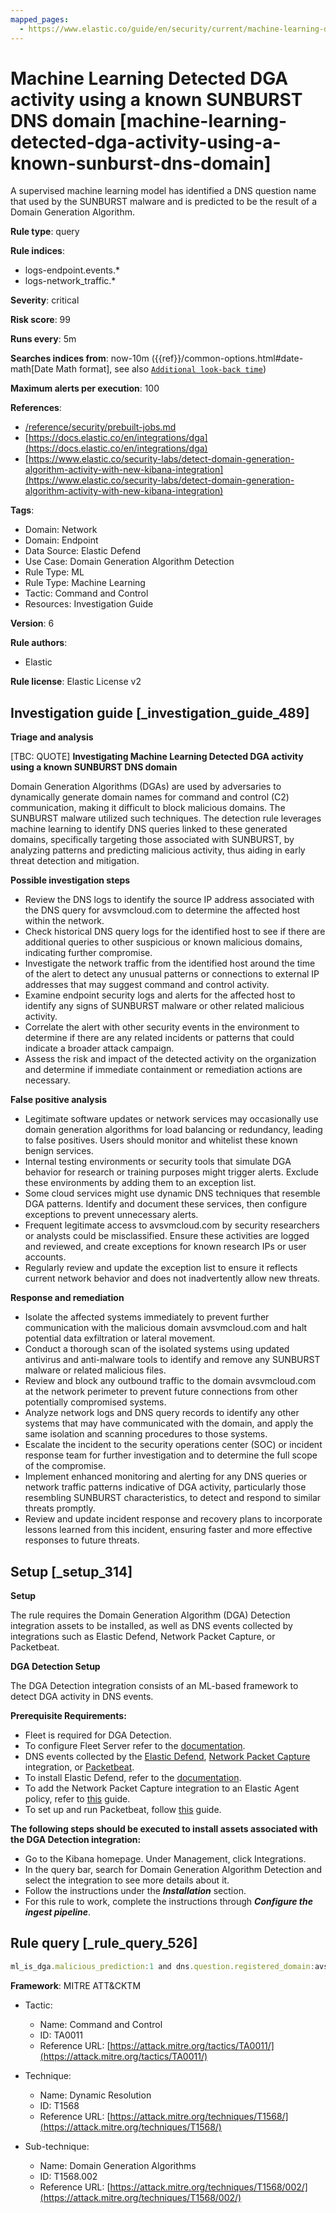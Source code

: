 ```yaml
---
mapped_pages:
  - https://www.elastic.co/guide/en/security/current/machine-learning-detected-dga-activity-using-a-known-sunburst-dns-domain.html
---
```


# Machine Learning Detected DGA activity using a known SUNBURST DNS domain [machine-learning-detected-dga-activity-using-a-known-sunburst-dns-domain]

A supervised machine learning model has identified a DNS question name that used by the SUNBURST malware and is predicted to be the result of a Domain Generation Algorithm.

**Rule type**: query

**Rule indices**:

* logs-endpoint.events.*
* logs-network_traffic.*

**Severity**: critical

**Risk score**: 99

**Runs every**: 5m

**Searches indices from**: now-10m ({{ref}}/common-options.html#date-math[Date Math format], see also [`Additional look-back time`](docs-content://solutions/security/detect-and-alert/create-detection-rule.md#rule-schedule))

**Maximum alerts per execution**: 100

**References**:

* [/reference/security/prebuilt-jobs.md](/reference/prebuilt-jobs.md)
* [https://docs.elastic.co/en/integrations/dga](https://docs.elastic.co/en/integrations/dga)
* [https://www.elastic.co/security-labs/detect-domain-generation-algorithm-activity-with-new-kibana-integration](https://www.elastic.co/security-labs/detect-domain-generation-algorithm-activity-with-new-kibana-integration)

**Tags**:

* Domain: Network
* Domain: Endpoint
* Data Source: Elastic Defend
* Use Case: Domain Generation Algorithm Detection
* Rule Type: ML
* Rule Type: Machine Learning
* Tactic: Command and Control
* Resources: Investigation Guide

**Version**: 6

**Rule authors**:

* Elastic

**Rule license**: Elastic License v2

## Investigation guide [_investigation_guide_489]

**Triage and analysis**

[TBC: QUOTE]
**Investigating Machine Learning Detected DGA activity using a known SUNBURST DNS domain**

Domain Generation Algorithms (DGAs) are used by adversaries to dynamically generate domain names for command and control (C2) communication, making it difficult to block malicious domains. The SUNBURST malware utilized such techniques. The detection rule leverages machine learning to identify DNS queries linked to these generated domains, specifically targeting those associated with SUNBURST, by analyzing patterns and predicting malicious activity, thus aiding in early threat detection and mitigation.

**Possible investigation steps**

* Review the DNS logs to identify the source IP address associated with the DNS query for avsvmcloud.com to determine the affected host within the network.
* Check historical DNS query logs for the identified host to see if there are additional queries to other suspicious or known malicious domains, indicating further compromise.
* Investigate the network traffic from the identified host around the time of the alert to detect any unusual patterns or connections to external IP addresses that may suggest command and control activity.
* Examine endpoint security logs and alerts for the affected host to identify any signs of SUNBURST malware or other related malicious activity.
* Correlate the alert with other security events in the environment to determine if there are any related incidents or patterns that could indicate a broader attack campaign.
* Assess the risk and impact of the detected activity on the organization and determine if immediate containment or remediation actions are necessary.

**False positive analysis**

* Legitimate software updates or network services may occasionally use domain generation algorithms for load balancing or redundancy, leading to false positives. Users should monitor and whitelist these known benign services.
* Internal testing environments or security tools that simulate DGA behavior for research or training purposes might trigger alerts. Exclude these environments by adding them to an exception list.
* Some cloud services might use dynamic DNS techniques that resemble DGA patterns. Identify and document these services, then configure exceptions to prevent unnecessary alerts.
* Frequent legitimate access to avsvmcloud.com by security researchers or analysts could be misclassified. Ensure these activities are logged and reviewed, and create exceptions for known research IPs or user accounts.
* Regularly review and update the exception list to ensure it reflects current network behavior and does not inadvertently allow new threats.

**Response and remediation**

* Isolate the affected systems immediately to prevent further communication with the malicious domain avsvmcloud.com and halt potential data exfiltration or lateral movement.
* Conduct a thorough scan of the isolated systems using updated antivirus and anti-malware tools to identify and remove any SUNBURST malware or related malicious files.
* Review and block any outbound traffic to the domain avsvmcloud.com at the network perimeter to prevent future connections from other potentially compromised systems.
* Analyze network logs and DNS query records to identify any other systems that may have communicated with the domain, and apply the same isolation and scanning procedures to those systems.
* Escalate the incident to the security operations center (SOC) or incident response team for further investigation and to determine the full scope of the compromise.
* Implement enhanced monitoring and alerting for any DNS queries or network traffic patterns indicative of DGA activity, particularly those resembling SUNBURST characteristics, to detect and respond to similar threats promptly.
* Review and update incident response and recovery plans to incorporate lessons learned from this incident, ensuring faster and more effective responses to future threats.


## Setup [_setup_314]

**Setup**

The rule requires the Domain Generation Algorithm (DGA) Detection integration assets to be installed, as well as DNS events collected by integrations such as Elastic Defend, Network Packet Capture, or Packetbeat.

**DGA Detection Setup**

The DGA Detection integration consists of an ML-based framework to detect DGA activity in DNS events.

**Prerequisite Requirements:**

* Fleet is required for DGA Detection.
* To configure Fleet Server refer to the [documentation](docs-content://reference/ingestion-tools/fleet/fleet-server.md).
* DNS events collected by the [Elastic Defend](https://docs.elastic.co/en/integrations/endpoint), [Network Packet Capture](https://docs.elastic.co/integrations/network_traffic) integration, or [Packetbeat](beats://docs/reference/packetbeat/packetbeat-overview.md).
* To install Elastic Defend, refer to the [documentation](docs-content://solutions/security/configure-elastic-defend/install-elastic-defend.md).
* To add the Network Packet Capture integration to an Elastic Agent policy, refer to [this](docs-content://reference/ingestion-tools/fleet/add-integration-to-policy.md) guide.
* To set up and run Packetbeat, follow [this](beats://docs/reference/packetbeat/setting-up-running.md) guide.

**The following steps should be executed to install assets associated with the DGA Detection integration:**

* Go to the Kibana homepage. Under Management, click Integrations.
* In the query bar, search for Domain Generation Algorithm Detection and select the integration to see more details about it.
* Follow the instructions under the ***Installation*** section.
* For this rule to work, complete the instructions through ***Configure the ingest pipeline***.


## Rule query [_rule_query_526]

```js
ml_is_dga.malicious_prediction:1 and dns.question.registered_domain:avsvmcloud.com
```

**Framework**: MITRE ATT&CKTM

* Tactic:

    * Name: Command and Control
    * ID: TA0011
    * Reference URL: [https://attack.mitre.org/tactics/TA0011/](https://attack.mitre.org/tactics/TA0011/)

* Technique:

    * Name: Dynamic Resolution
    * ID: T1568
    * Reference URL: [https://attack.mitre.org/techniques/T1568/](https://attack.mitre.org/techniques/T1568/)

* Sub-technique:

    * Name: Domain Generation Algorithms
    * ID: T1568.002
    * Reference URL: [https://attack.mitre.org/techniques/T1568/002/](https://attack.mitre.org/techniques/T1568/002/)



